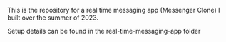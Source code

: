 This is the repository for a real time messaging app (Messenger Clone) I built over the summer of 2023. 

Setup details can be found in the real-time-messaging-app folder 
